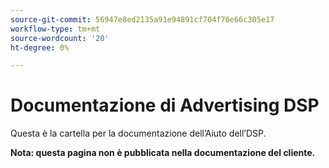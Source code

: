 ```yaml
---
source-git-commit: 56947e8ed2135a91e94891cf704f76e66c305e17
workflow-type: tm+mt
source-wordcount: '20'
ht-degree: 0%

---
```

# Documentazione di Advertising DSP

Questa è la cartella per la documentazione dell’Aiuto dell’DSP.

**Nota: questa pagina non è pubblicata nella documentazione del cliente.**
